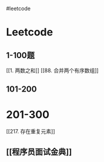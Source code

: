 #leetcode 

# Leetcode
## 1-100题
[[1. 两数之和]]
[[88. 合并两个有序数组]]

## 101-200

# 201-300
[[217. 存在重复元素]]


## [[程序员面试金典]]